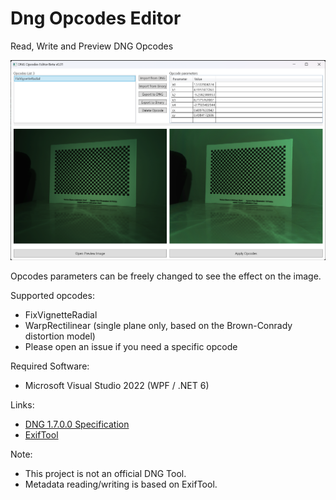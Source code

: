 # Dng Opcodes Editor

Read, Write and Preview DNG Opcodes

![alt text](docs/screenshoot.png)

Opcodes parameters can be freely changed to see the effect on the image.

Supported opcodes:

- FixVignetteRadial
- WarpRectilinear (single plane only, based on the Brown-Conrady distortion model)
- Please open an issue if you need a specific opcode

Required Software:

- Microsoft Visual Studio 2022 (WPF / .NET 6)

Links:

- [DNG 1.7.0.0 Specification](https://helpx.adobe.com/camera-raw/digital-negative.html)
- [ExifTool](https://exiftool.org)

Note:

- This project is not an official DNG Tool.
- Metadata reading/writing is based on ExifTool.